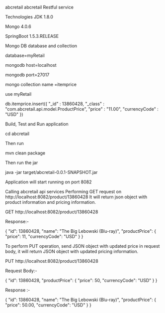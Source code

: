 abcretail
abcretail Restful service

Technologies
JDK 1.8.0

Mongo 4.0.6

SpringBoot 1.5.3.RELEASE

Mongo DB database and collection

database=myRetail

mongodb host=localhost

mongodb port=27017

mongo collection name =itemprice

use myRetail

db.itemprice.insert({ "_id" : 13860428, "_class" : "com.abcretail.api.model.ProductPrice", "price" : "11.00", "currencyCode" : "USD" })

Build, Test and Run application

cd abcretail

Then run

mvn clean package

Then run the jar

java -jar target/abcretail-0.0.1-SNAPSHOT.jar

Application will start running on port 8082

Calling abcretail api services
Performing GET request on http://localhost:8082/product/13860428 It will return json object with product information and pricing information.

GET http://localhost:8082/product/13860428

Response:-

{ "id": 13860428, "name": "The Big Lebowski (Blu-ray)", "productPrice": { "price": 11, "currencyCode": "USD" } }

To perform PUT operation, send JSON object with updated price in request body, it will return JSON object with updated pricing information.

PUT http://localhost:8082/product/13860428

Request Body:-

{ "id": 13860428, "productPrice": { "price": 50, "currencyCode": "USD" } }

Response :-

{ "id": 13860428, "name": "The Big Lebowski (Blu-ray)", "productPrice": { "price": 50.00, "currencyCode": "USD" } }